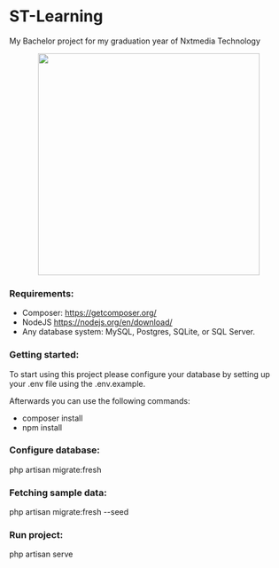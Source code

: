 
# ST-Learning
My Bachelor project for my graduation year of Nxtmedia Technology

<p align="center"><a href="https://laravel.com" target="_blank"><img src="https://raw.githubusercontent.com/laravel/art/master/logo-lockup/5%20SVG/2%20CMYK/1%20Full%20Color/laravel-logolockup-cmyk-red.svg" width="400"></a></p>


### Requirements:
- Composer: https://getcomposer.org/
- NodeJS https://nodejs.org/en/download/
- Any database system: MySQL, Postgres, SQLite, or SQL Server.

### Getting started:

To start using this project please configure your database by setting up your .env file using the .env.example. 

Afterwards you can use the following commands:

- composer install
- npm install

### Configure database:
php artisan migrate:fresh

### Fetching sample data:
php artisan migrate:fresh --seed

### Run project:
php artisan serve





